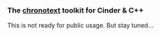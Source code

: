 ### The [chronotext](http://chronotext.org) toolkit for Cinder & C++

This is not ready for public usage. But stay tuned...